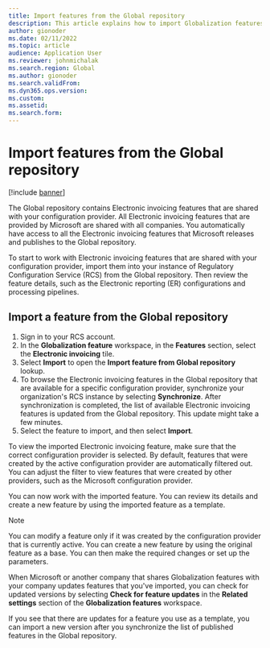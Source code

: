 ```yaml
---
title: Import features from the Global repository
description: This article explains how to import Globalization features from the Global repository.
author: gionoder
ms.date: 02/11/2022
ms.topic: article
audience: Application User
ms.reviewer: johnmichalak
ms.search.region: Global
ms.author: gionoder
ms.search.validFrom: 
ms.dyn365.ops.version: 
ms.custom: 
ms.assetid: 
ms.search.form: 
---
```


# Import features from the Global repository

[!include [banner](../../includes/banner.md)]

The Global repository contains Electronic invoicing features that are shared with your configuration provider. All Electronic invoicing features that are provided by Microsoft are shared with all companies. You automatically have access to all the Electronic invoicing features that Microsoft releases and publishes to the Global repository.

To start to work with Electronic invoicing features that are shared with your configuration provider, import them into your instance of Regulatory Configuration Service (RCS) from the Global repository. Then review the feature details, such as the Electronic reporting (ER) configurations and processing pipelines.

## Import a feature from the Global repository

1. Sign in to your RCS account.
2. In the **Globalization feature** workspace, in the **Features** section, select the **Electronic invoicing** tile.
3. Select **Import** to open the **Import feature from Global repository** lookup.
4. To browse the Electronic invoicing features in the Global repository that are available for a specific configuration provider, synchronize your organization's RCS instance by selecting **Synchronize**. After synchronization is completed, the list of available Electronic invoicing features is updated from the Global repository. This update might take a few minutes.
5. Select the feature to import, and then select **Import**.

To view the imported Electronic invoicing feature, make sure that the correct configuration provider is selected. By default, features that were created by the active configuration provider are automatically filtered out. You can adjust the filter to view features that were created by other providers, such as the Microsoft configuration provider.

You can now work with the imported feature. You can review its details and create a new feature by using the imported feature as a template.

> [!NOTE]
> You can modify a feature only if it was created by the configuration provider that is currently active. You can create a new feature by using the original feature as a base. You can then make the required changes or set up the parameters.

When Microsoft or another company that shares Globalization features with your company updates features that you've imported, you can check for updated versions by selecting **Check for feature updates** in the **Related settings** section of the **Globalization features** workspace.

If you see that there are updates for a feature you use as a template, you can import a new version after you synchronize the list of published features in the Global repository.
